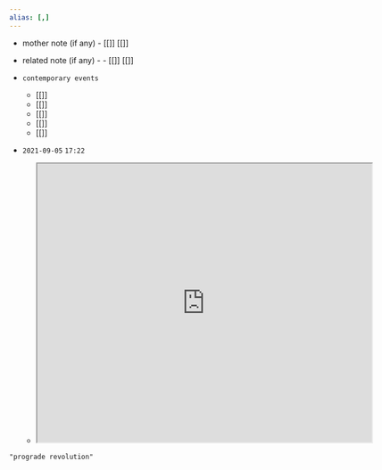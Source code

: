 ```yaml
---
alias: [,]
---
```

- mother note (if any)
		- [[]] [[]]
- related note (if any) -
		- [[]] [[]]
- `contemporary events`
	- [[]]
	- [[]]
	- [[]]
	- [[]]
	- [[]]

- `2021-09-05`  `17:22`
	- <iframe src="https://en.wikipedia.org/wiki/Retrograde_and_prograde_motion" width="600" height="500" ></iframe>

```query
"prograde revolution"
```